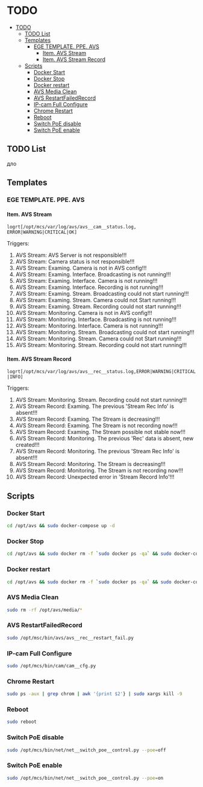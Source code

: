# TODO

- [TODO](#todo)
  - [TODO List](#todo-list)
  - [Templates](#templates)
    - [EGE TEMPLATE. PPE. AVS](#ege-template-ppe-avs)
      - [Item. AVS Stream](#item-avs-stream)
      - [Item. AVS Stream Record](#item-avs-stream-record)
  - [Scripts](#scripts)
    - [Docker Start](#docker-start)
    - [Docker Stop](#docker-stop)
    - [Docker restart](#docker-restart)
    - [AVS Media Clean](#avs-media-clean)
    - [AVS RestartFailedRecord](#avs-restartfailedrecord)
    - [IP-cam Full Configure](#ip-cam-full-configure)
    - [Chrome Restart](#chrome-restart)
    - [Reboot](#reboot)
    - [Switch PoE disable](#switch-poe-disable)
    - [Switch PoE enable](#switch-poe-enable)

## TODO List

дло

## Templates

### EGE TEMPLATE. PPE. AVS

#### Item. AVS Stream

`logrt[/opt/mcs/var/log/avs/avs__cam__status.log, ERROR|WARNING|CRITICAL|OK]`

Triggers:

1. AVS Stream: AVS Server is not responsible!!!
2. AVS Stream: Camera status is not responsible!!!
3. AVS Stream: Examing. Camera is not in AVS config!!!
4. AVS Stream: Examing. Interface. Broadcasting is not running!!!
5. AVS Stream: Examing. Interface. Camera is not running!!!
6. AVS Stream: Examing. Interface. Recording is not running!!!
7. AVS Stream: Examing. Stream. Broadcasting could not start running!!!
8. AVS Stream: Examing. Stream. Camera could not Start running!!!
9. AVS Stream: Examing. Stream. Recording could not start running!!!
10. AVS Stream: Monitoring. Camera is not in AVS config!!!
11. AVS Stream: Monitoring. Interface. Broadcasting is not running!!!
12. AVS Stream: Monitoring. Interface. Camera is not running!!!
13. AVS Stream: Monitoring. Stream. Broadcasting could not start running!!!
14. AVS Stream: Monitoring. Stream. Camera could not Start running!!!
15. AVS Stream: Monitoring. Stream. Recording could not start running!!!

#### Item. AVS Stream Record

`logrt[/opt/mcs/var/log/avs/avs__rec__status.log,ERROR|WARNING|CRITICAL|INFO]`

Triggers:

1. AVS Stream: Monitoring. Stream. Recording could not start running!!!
2. AVS Stream Record: Examing. The previous 'Stream Rec Info' is absent!!!
3. AVS Stream Record: Examing. The Stream is decreasing!!!
4. AVS Stream Record: Examing. The Stream is not recording now!!!
5. AVS Stream Record: Examing. The Stream possible not stable now!!!
6. AVS Stream Record: Monitoring. The previous 'Rec' data is absent, new created!!!
7. AVS Stream Record: Monitoring. The previous 'Stream Rec Info' is absent!!!
8. AVS Stream Record: Monitoring. The Stream is decreasing!!!
9. AVS Stream Record: Monitoring. The Stream is not recording now!!!
10. AVS Stream Record: Unexpected error in 'Stream Record Info'!!!

## Scripts

### Docker Start

```sh
cd /opt/avs && sudo docker-compose up -d
```

### Docker Stop

```sh
cd /opt/avs && sudo docker rm -f `sudo docker ps -qa` && sudo docker-compose up -d
```

### Docker restart

```sh
cd /opt/avs && sudo docker rm -f `sudo docker ps -qa` && sudo docker-compose up -d
```

### AVS Media Clean

```sh
sudo rm -rf /opt/avs/media/*
```

### AVS RestartFailedRecord

```sh
sudo /opt/msc/bin/avs/avs__rec__restart_fail.py
```

### IP-cam Full Configure

```sh
sudo /opt/mcs/bin/cam/cam__cfg.py
```

### Chrome Restart

```sh
sudo ps -aux | grep chrom | awk '{print $2'} | sudo xargs kill -9
```

### Reboot

```sh
sudo reboot
```

### Switch PoE disable

```sh
sudo /opt/mcs/bin/net/net__switch_poe__control.py --poe=off
```

### Switch PoE enable

```sh
sudo /opt/mcs/bin/net/net__switch_poe__control.py --poe=on
```
